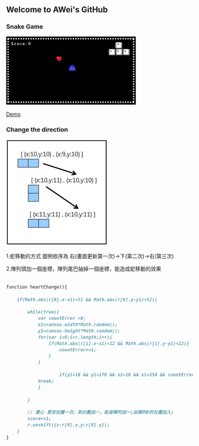 ## Welcome to AWei's GitHub




### Snake Game
![Markdown1](images/samplepic.png)

[Demo](https://spiraleyeld.github.io/Snake_Game/demo.html)

### Change the direction
![Markdown2](images/cor.png)

1.蛇移動的方式 圖例依序為 右(畫面更新第一次)→下(第二次)→右(第三次)

2.陣列頭加一個座標，陣列尾巴抽掉一個座標，能造成蛇移動的效果

```markdown

function heartChange(){
					
	if(Math.abs(r[0].x-x1)<t1 && Math.abs(r[0].y-y1)<t2){
						
		while(true){
			var countError =0;
			x1=canvas.width*Math.random();
			y1=canvas.height*Math.random();
			for(var i=0;i<r.length;i++){
				if(Math.abs(r[i].x-x1)<12 && Math.abs(r[i].y-y1)<12){
					countError+=1;
				}
			}
							
            	    if(y1>10 && y1<170 && x1>10 && x1<350 && countError==0){
			break;
			}
								
		}
                        
		// 愛心 更改位置一次，則分數加一，蛇身陣列加一(由陣列0的位置加入)		
		score+=1;
		r.unshift({x:r[0].x,y:r[0].y});
	}
}  

```



